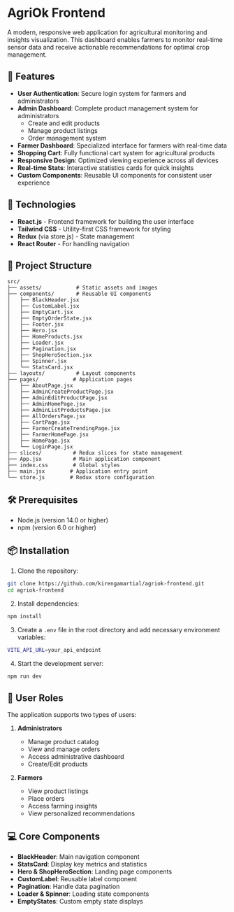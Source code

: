 # AgriOk Frontend

A modern, responsive web application for agricultural monitoring and insights visualization. This dashboard enables farmers to monitor real-time sensor data and receive actionable recommendations for optimal crop management.

## 🌟 Features

- **User Authentication**: Secure login system for farmers and administrators
- **Admin Dashboard**: Complete product management system for administrators
  - Create and edit products
  - Manage product listings
  - Order management system
- **Farmer Dashboard**: Specialized interface for farmers with real-time data
- **Shopping Cart**: Fully functional cart system for agricultural products
- **Responsive Design**: Optimized viewing experience across all devices
- **Real-time Stats**: Interactive statistics cards for quick insights
- **Custom Components**: Reusable UI components for consistent user experience

## 🚀 Technologies

- **React.js** - Frontend framework for building the user interface
- **Tailwind CSS** - Utility-first CSS framework for styling
- **Redux** (via store.js) - State management
- **React Router** - For handling navigation

## 📁 Project Structure

```
src/
├── assets/           # Static assets and images
├── components/       # Reusable UI components
│   ├── BlackHeader.jsx
│   ├── CustomLabel.jsx
│   ├── EmptyCart.jsx
│   ├── EmptyOrderState.jsx
│   ├── Footer.jsx
│   ├── Hero.jsx
│   ├── HomeProducts.jsx
│   ├── Loader.jsx
│   ├── Pagination.jsx
│   ├── ShopHeroSection.jsx
│   ├── Spinner.jsx
│   └── StatsCard.jsx
├── layouts/          # Layout components
├── pages/           # Application pages
│   ├── AboutPage.jsx
│   ├── AdminCreateProductPage.jsx
│   ├── AdminEditProductPage.jsx
│   ├── AdminHomePage.jsx
│   ├── AdminListProductsPage.jsx
│   ├── AllOrdersPage.jsx
│   ├── CartPage.jsx
│   ├── FarmerCreateTrendingPage.jsx
│   ├── FarmerHomePage.jsx
│   ├── HomePage.jsx
│   └── LoginPage.jsx
├── slices/          # Redux slices for state management
├── App.jsx          # Main application component
├── index.css        # Global styles
├── main.jsx        # Application entry point
└── store.js        # Redux store configuration
```

## 🛠️ Prerequisites

- Node.js (version 14.0 or higher)
- npm (version 6.0 or higher)

## 📦 Installation

1. Clone the repository:
```bash
git clone https://github.com/kirengamartial/agriok-frontend.git
cd agriok-frontend
```

2. Install dependencies:
```bash
npm install
```

3. Create a `.env` file in the root directory and add necessary environment variables:
```bash
VITE_API_URL=your_api_endpoint
```

4. Start the development server:
```bash
npm run dev
```

## 🔐 User Roles

The application supports two types of users:

1. **Administrators**
   - Manage product catalog
   - View and manage orders
   - Access administrative dashboard
   - Create/Edit products

2. **Farmers**
   - View product listings
   - Place orders
   - Access farming insights
   - View personalized recommendations

## 💻 Core Components

- **BlackHeader**: Main navigation component
- **StatsCard**: Display key metrics and statistics
- **Hero & ShopHeroSection**: Landing page components
- **CustomLabel**: Reusable label component
- **Pagination**: Handle data pagination
- **Loader & Spinner**: Loading state components
- **EmptyStates**: Custom empty state displays

